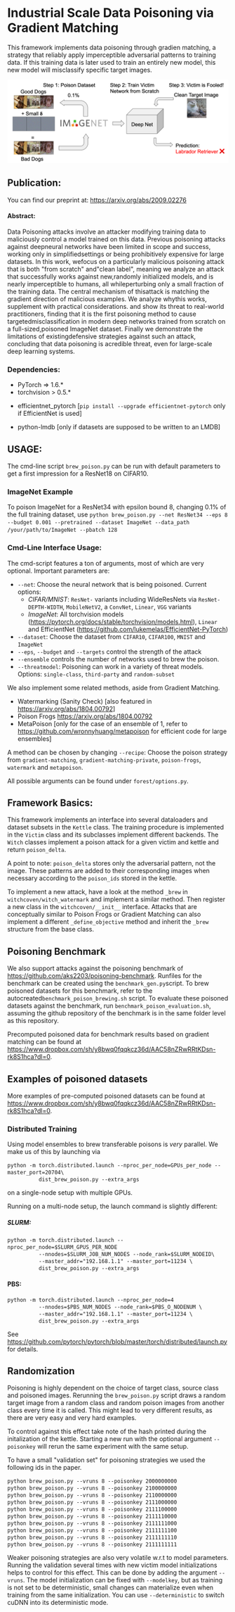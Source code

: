 # Industrial Scale Data Poisoning via Gradient Matching


This framework implements data poisoning through gradien matching, a strategy that reliably apply imperceptible adversarial patterns to training data. If this training data is later used to train an entirely new model, this new model will misclassify specific target images.

![Teaser](imgs/pipeline1.png "Poisoning via Gradient Matching")

## Publication:
You can find our preprint at: https://arxiv.org/abs/2009.02276

#### Abstract:
Data Poisoning attacks involve an attacker modifying training data to maliciously control a model trained on this data.  Previous poisoning attacks against deepneural networks have been limited in scope and success, working only in simplifiedsettings or being prohibitively expensive for large datasets.   In this work,  wefocus on a particularly malicious poisoning attack that is both "from scratch" and"clean label", meaning we analyze an attack that successfully works against new,randomly initialized models, and is nearly imperceptible to humans, all whileperturbing only a small fraction of the training data. The central mechanism of thisattack is matching the gradient direction of malicious examples. We analyze whythis works, supplement with practical considerations. and show its threat to real-world practitioners, finding that it is the first poisoning method to cause targetedmisclassification in modern deep networks trained from scratch on a full-sized,poisoned ImageNet dataset.  Finally we demonstrate the limitations of existingdefensive strategies against such an attack, concluding that data poisoning is acredible threat, even for large-scale deep learning systems.


### Dependencies:
* PyTorch => 1.6.*
* torchvision > 0.5.*
- efficientnet_pytorch [```pip install --upgrade efficientnet-pytorch``` only if EfficientNet is used]
* python-lmdb [only if datasets are supposed to be written to an LMDB]


## USAGE:

The cmd-line script ```brew_poison.py``` can be run with default parameters to get a first impression for a ResNet18 on CIFAR10.

### ImageNet Example
To poison ImageNet for a ResNet34 with epsilon bound 8, changing 0.1% of the full training dataset, use
```python brew_poison.py --net ResNet34 --eps 8 --budget 0.001 --pretrained --dataset ImageNet --data_path /your/path/to/ImageNet --pbatch 128 ```

### Cmd-Line Interface Usage:

The cmd-script features a ton of arguments, most of which are very optional. Important parameters are:
* ```--net```: Choose the neural network that is being poisoned. Current options:
    - *CIFAR/MNIST*: ```ResNet-``` variants including WideResNets via ```ResNet-DEPTH-WIDTH```, ```MobileNetV2```, a ```ConvNet```, ```Linear```, ```VGG``` variants
    - *ImageNet*: All torchvision models (https://pytorch.org/docs/stable/torchvision/models.html), ```Linear``` and EfficientNet (https://github.com/lukemelas/EfficientNet-PyTorch)
* ```--dataset```: Choose the dataset from ```CIFAR10```, ```CIFAR100```, ```MNIST``` and ```ImageNet```
* ```--eps```, ```--budget``` and ```--targets``` control the strength of the attack
* ```--ensemble``` controls the number of networks used to brew the poison.
* ```--threatmodel```: Poisoning can work in a variety of threat models. Options: ```single-class```, ```third-party``` and ```random-subset```


We also implement some related methods, aside from Gradient Matching.
* Watermarking (Sanity Check) [also featured in https://arxiv.org/abs/1804.00792]
* Poison Frogs https://arxiv.org/abs/1804.00792
* MetaPoison [only for the case of an ensemble of 1, refer to https://github.com/wronnyhuang/metapoison for efficient code for large ensembles]

A method can be chosen by changing ```--recipe```: Choose the poison strategy from ```gradient-matching```, ```gradient-matching-private```, ```poison-frogs```, ```watermark``` and ```metapoison```.

All possible arguments can be found under ```forest/options.py```.


## Framework Basics:

This framework implements an interface into several dataloaders and dataset subsets in the ```Kettle``` class.
The training procedure is implemented in the ```Victim``` class and its subclasses implement different backends.
The ```Witch``` classes implement a poison attack for a given victim and kettle and return ```poison_delta```.

A point to note: ```poison_delta``` stores only the adversarial pattern, not the image. These patterns are added to their
corresponding images when necessary according to the ```poison_ids``` stored in the kettle.


To implement a new attack, have a look at the method ```_brew``` in ```witchcoven/witch_watermark``` and implement a
similar method. Then register a new class in the ```witchcoven/__init__``` interface. Attacks that are conceptually similar to Poison Frogs or Gradient Matching can also implement a different ```_define_objective``` method and inherit the ```_brew``` structure from the base class.


## Poisoning Benchmark
We also support attacks against the poisoning benchmark of https://github.com/aks2203/poisoning-benchmark. Runfiles for the benchmark can be created using the ```benchmark_gen.py```script. To brew poisoned datasets for this benchmark, refer to the autocreated```benchmark_poison_brewing.sh``` script. To evaluate these poisoned datasets against the benchmark, run ```benchmark_poison_evaluation.sh```, assuming the github repository of the benchmark is in the same folder level as this repository.


Precomputed poisoned data for benchmark results based on gradient matching can be found at https://www.dropbox.com/sh/y8bwq0fqqkcz36d/AAC58nZRwRRtKDsn-rk8S1hca?dl=0.

## Examples of poisoned datasets

More examples of pre-computed poisoned datasets can be found at
https://www.dropbox.com/sh/y8bwq0fqqkcz36d/AAC58nZRwRRtKDsn-rk8S1hca?dl=0.


### Distributed Training

Using model ensembles to brew transferable poisons is *very* parallel. We make us of this by launching via
```
python -m torch.distributed.launch --nproc_per_node=GPUs_per_node --master_port=20704\
          dist_brew_poison.py --extra_args
```
on a single-node setup with multiple GPUs.

Running on a multi-node setup, the launch command is slightly different:
##### SLURM:
```
python -m torch.distributed.launch --nproc_per_node=$SLURM_GPUS_PER_NODE
          --nnodes=$SLURM_JOB_NUM_NODES --node_rank=$SLURM_NODEID\
          --master_addr="192.168.1.1" --master_port=11234 \
          dist_brew_poison.py --extra_args
```

#### PBS:
```
python -m torch.distributed.launch --nproc_per_node=4
          --nnodes=$PBS_NUM_NODES --node_rank=$PBS_O_NODENUM \
          --master_addr="192.168.1.1" --master_port=11234 \
          dist_brew_poison.py --extra_args
```
See https://github.com/pytorch/pytorch/blob/master/torch/distributed/launch.py for details.

## Randomization

Poisoning is highly dependent on the choice of target class, source class and poisoned images. Rerunning the ```brew_poison.py``` script draws a random target image from a random class and random poison images from another class every time it is called. This might lead to very different results, as there are very easy and very hard examples.

To control against this effect take note of the hash printed during the initalization of the kettle. Starting a new run with the optional argument ```--poisonkey``` will rerun the same experiment with the same setup.


To have a small "validation set" for poisoning strategies we used the following ids in the paper.

```
python brew_poison.py --vruns 8 --poisonkey 2000000000
python brew_poison.py --vruns 8 --poisonkey 2100000000
python brew_poison.py --vruns 8 --poisonkey 2110000000
python brew_poison.py --vruns 8 --poisonkey 2111000000
python brew_poison.py --vruns 8 --poisonkey 2111100000
python brew_poison.py --vruns 8 --poisonkey 2111110000
python brew_poison.py --vruns 8 --poisonkey 2111111000
python brew_poison.py --vruns 8 --poisonkey 2111111100
python brew_poison.py --vruns 8 --poisonkey 2111111110
python brew_poison.py --vruns 8 --poisonkey 2111111111
```

Weaker poisoning strategies are also very volatile w.r.t to model parameters. Running the validation several times with new victim model initializations helps to control for this effect. This can be done by adding the argument ```--vruns```.
The model initialization can be fixed with ```--modelkey```, but as training is not set to be deterministic, small changes can materialize even when training from the same initialization. You can use ```--deterministic``` to switch cuDNN into its deterministic mode.
